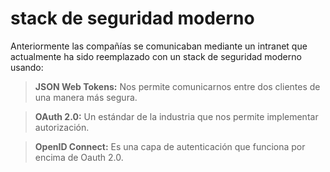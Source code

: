 # stack de seguridad moderno

Anteriormente las compañías se comunicaban mediante un intranet que actualmente ha sido reemplazado con un stack de seguridad moderno usando:

> **JSON Web Tokens:** Nos permite comunicarnos entre dos clientes de una manera más segura.

> **OAuth 2.0:** Un estándar de la industria que nos permite implementar autorización.

> **OpenID Connect:** Es una capa de autenticación que funciona por encima de Oauth 2.0.
